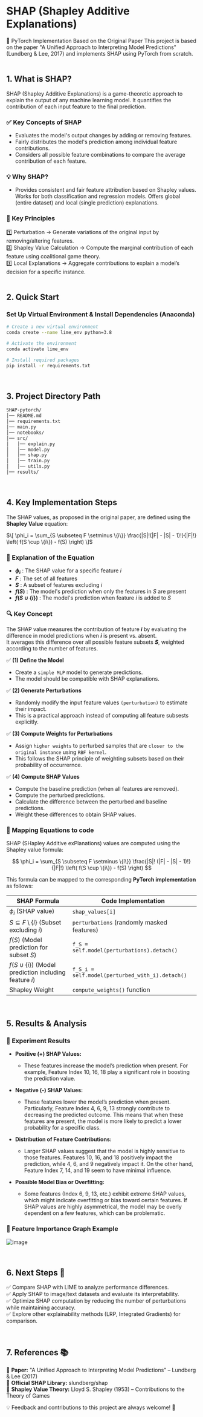 # SHAP (Shapley Additive Explanations)
📢 PyTorch Implementation Based on the Original Paper
This project is based on the paper "A Unified Approach to Interpreting Model Predictions" (Lundberg & Lee, 2017)
and implements SHAP using PyTorch from scratch.
<br/>
<br/>
## 1. What is SHAP?
SHAP (Shapley Additive Explanations) is a game-theoretic approach to explain the output of any machine learning model.
It quantifies the contribution of each input feature to the final prediction.

### ✅ Key Concepts of SHAP
  - Evaluates the model's output changes by adding or removing features.
  - Fairly distributes the model's prediction among individual feature contributions.
  - Considers all possible feature combinations to compare the average contribution of each feature.

### 💡 Why SHAP? <br/>
- Provides consistent and fair feature attribution based on Shapley values. Works for both classification and regression models. Offers global (entire dataset) and local (single prediction) explanations.

### 🌟 Key Principles <br/>
1️⃣ Perturbation → Generate variations of the original input by removing/altering features.<br/>
2️⃣ Shapley Value Calculation → Compute the marginal contribution of each feature using coalitional game theory.<br/>
3️⃣ Local Explanations → Aggregate contributions to explain a model’s decision for a specific instance.
<br/>
<br/>
## 2. Quick Start
### **Set Up Virtual Environment & Install Dependencies (Anaconda)**
```bash
# Create a new virtual environment
conda create --name lime_env python=3.8

# Activate the environment
conda activate lime_env

# Install required packages
pip install -r requirements.txt
```
<br/>

## 3. Project Directory Path

```bash
SHAP-pytorch/
│── README.md                 
│── requirements.txt
│── main.py
│── notebooks/     
│── src/                      
│   │── explain.py
│   │── model.py          
│   │── shap.py
│   │── train.py                
│   │── utils.py              
│── results/
```
<br/>

## 4. Key Implementation Steps

The SHAP values, as proposed in the original paper, are defined using the **Shapley Value** equation:

$\[
\phi_i = \sum_{S \subseteq F \setminus \{i\}} \frac{|S|!(|F| - |S| - 1)!}{|F|!} \left( f(S \cup \{i\}) - f(S) \right)
\]$

### 📌 Explanation of the Equation

- **$\phi_i$** : The SHAP value for a specific feature $i$  
- **$F$** : The set of all features  
- **$S$** : A subset of features excluding $i$  
- **$f(S)$** : The model's prediction when only the features in $S$ are present  
- **$f(S \cup \{i\})$** : The model's prediction when feature $i$ is added to $S$  

  
### 🔍 Key Concept

The SHAP value measures the contribution of feature **$i$** by evaluating the difference in model predictions when **$i$** is present vs. absent.  
It averages this difference over all possible feature subsets **$S$**, weighted according to the number of features.


✅ **(1) Define the Model**
  - Create a `simple MLP` model to generate predictions.
  - The model should be compatible with SHAP explanations.
    
✅ **(2) Generate Perturbations**
  - Randomly modify the input feature values `(perturbation)` to estimate their impact.
  - This is a practical approach instead of computing all feature subsests explicitly.

✅ **(3) Compute Weights for Perturbations**
  - Assign `higher weights` to perturbed samples that are `closer to the original instance` using `RBF kernel`.
  - This follows the SHAP principle of weighting subsets based on their probability of occurrernce.
    
✅ **(4) Compute SHAP Values**
  - Compute the baseline prediction (when all features are removed).
  - Compute the perturbed predictions.
  - Calculate the difference between the perturbed and baseline predictions.
  - Weight these differences to obtain SHAP values.

### 🌟 Mapping Equations to code

SHAP (SHapley Additive exPlanations) values are computed using the Shapley value formula:

$$
\phi_i = \sum_{S \subseteq F \setminus \{i\}} \frac{|S|! (|F| - |S| - 1)!}{|F|!} \left( f(S \cup \{i\}) - f(S) \right)
$$

This formula can be mapped to the corresponding **PyTorch implementation** as follows:

| **SHAP Formula** | **Code Implementation** |
|-----------------|----------------------|
| $\phi_i$ (SHAP value) | `shap_values[i]` |
| $S \subseteq F \setminus \{i\}$ (Subset excluding $i$) | `perturbations` (randomly masked features) |
| $f(S)$ (Model prediction for subset $S$) | `f_S = self.model(perturbations).detach()` |
| $f(S \cup \{i\})$ (Model prediction including feature $i$) | `f_S_i = self.model(perturbed_with_i).detach()` |
| Shapley Weight | `compute_weights()` function |

<br/>

## 5. Results & Analysis
### 🔹 Experiment Results
- **Positive (+) SHAP Values:**
  - These features increase the model’s prediction when present.
For example, Feature Index 10, 16, 18 play a significant role in boosting the prediction value.

- **Negative (-) SHAP Values:**
  - These features lower the model’s prediction when present.
Particularly, Feature Index 4, 6, 9, 13 strongly contribute to decreasing the predicted outcome.
This means that when these features are present, the model is more likely to predict a lower probability for a specific class.

- **Distribution of Feature Contributions:**
  - Larger SHAP values suggest that the model is highly sensitive to those features.
Features 10, 16, and 18 positively impact the prediction, while 4, 6, and 9 negatively impact it.
On the other hand, Feature Index 7, 14, and 19 seem to have minimal influence.


- **Possible Model Bias or Overfitting:**
  - Some features (Index 6, 9, 13, etc.) exhibit extreme SHAP values, which might indicate overfitting or bias toward certain features.
If SHAP values are highly asymmetrical, the model may be overly dependent on a few features, which can be problematic.


### 🔹 Feature Importance Graph Example

![image](https://github.com/user-attachments/assets/d5754b52-9d7a-4a77-a279-1a7ab207054f)

<br/>

## 6. Next Steps 🚀
✅ Compare SHAP with LIME to analyze performance differences.<br/>
✅ Apply SHAP to image/text datasets and evaluate its interpretability.<br/>
✅ Optimize SHAP computation by reducing the number of perturbations while maintaining accuracy.<br/>
✅ Explore other explainability methods (LRP, Integrated Gradients) for comparison.

<br/>

## 7. References 📚
📄 **Paper:** "A Unified Approach to Interpreting Model Predictions" – Lundberg & Lee (2017)<br/>
🔗 **Official SHAP Library:** slundberg/shap<br/>
📑 **Shapley Value Theory:** Lloyd S. Shapley (1953) – Contributions to the Theory of Games<br/>

💡 Feedback and contributions to this project are always welcome! 🚀
